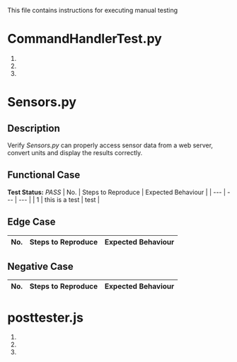 This file contains instructions for executing manual testing 

# CommandHandlerTest.py 
1. 
2. 
3. 

# Sensors.py
## Description
Verify *Sensors.py* can properly access sensor data from a web server, convert units and display the results correctly.

## Functional Case
**Test Status:** *PASS*
| No. | Steps to Reproduce | Expected Behaviour |
| --- | --- | --- |
| 1 | this is a test | test |

## Edge Case
| No. | Steps to Reproduce | Expected Behaviour |
| --- | --- | --- |

## Negative Case
| No. | Steps to Reproduce | Expected Behaviour |
| --- | --- | --- |


# posttester.js
1. 
2.  
3.  
